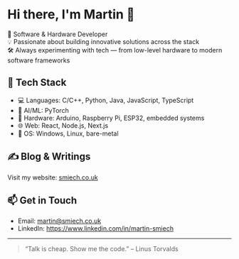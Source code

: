 # Hi there, I'm Martin 👋

🚀 Software & Hardware Developer  
💡 Passionate about building innovative solutions across the stack  
🛠️ Always experimenting with tech — from low-level hardware to modern software frameworks

## 🧰 Tech Stack

- 💻 Languages: C/C++, Python, Java, JavaScript, TypeScript
- 🧠 AI/ML: PyTorch
- 🔧 Hardware: Arduino, Raspberry Pi, ESP32, embedded systems
- 🌐 Web: React, Node.js, Next.js
- 🐧 OS: Windows, Linux, bare-metal

## ✍️ Blog & Writings

Visit my website: [smiech.co.uk](https://smiech.co.uk)

## 📫 Get in Touch

- Email: martin@smiech.co.uk  
- LinkedIn: https://www.linkedin.com/in/martin-smiech  

---

> “Talk is cheap. Show me the code.” – Linus Torvalds
